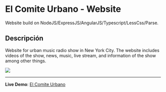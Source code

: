El Comite Urbano - Website
==========================

Website build on NodeJS/ExpressJS/AngularJS/Typescript/LessCss/Parse.

Descripción
-----------

Website for urban music radio show in New York City.
The website includes videos of the show, news, music, live stream, 
and information of the show among other things.


![](https://github.com/iamrelos/ECU-Web/blob/master/public/images/banners/ecu-square-banner.jpg?raw=true)

---
**Live Demo**: [El Comite Urbano](http://ecu.herokuapp.com)
